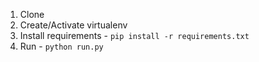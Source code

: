 1. Clone
2. Create/Activate virtualenv
3. Install requirements - `pip install -r requirements.txt`
4. Run - `python run.py`